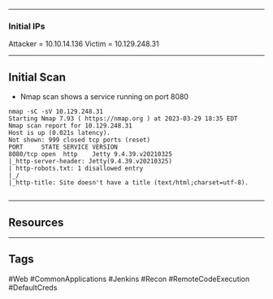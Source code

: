 
----
### Initial IPs

Attacker = 10.10.14.136
Victim = 10.129.248.31

---

## Initial Scan

- Nmap scan shows a service running on port 8080
```shell
nmap -sC -sV 10.129.248.31
Starting Nmap 7.93 ( https://nmap.org ) at 2023-03-29 18:35 EDT
Nmap scan report for 10.129.248.31
Host is up (0.021s latency).
Not shown: 999 closed tcp ports (reset)
PORT     STATE SERVICE VERSION
8080/tcp open  http    Jetty 9.4.39.v20210325
|_http-server-header: Jetty(9.4.39.v20210325)
| http-robots.txt: 1 disallowed entry 
|_/
|_http-title: Site doesn't have a title (text/html;charset=utf-8).


```
----
## Resources

--- 
## Tags

#Web
#CommonApplications
#Jenkins
#Recon
#RemoteCodeExecution
#DefaultCreds
